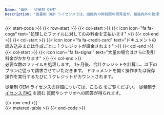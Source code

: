 ```yaml
---
Name: "価格 - 従量制 OEM"
Description: "従量制 OEM ライセンスでは、組織内の無制限の開発者が、組織内外の物理的な場所 (個別の住所またはオフィスの建物) で無制限に使用できる製品を使用して、無制限の数のエンド ユーザー ソフトウェアを作成できます。"  
---
```

{{< start-code >}}
{{< row-start >}}
{{< col-start >}}
{{< icon icon="fa fa-cogs" text="処理したファイルに対してのみ料金を支払います" >}}
{{< col-end >}}
{{< col-start >}}
{{< icon icon="fa fa-credit-card" text="ドキュメントの読み込みまたは作成ごとに 1 クレジットが課金されます" >}}
{{< col-end >}}
{{< col-start >}}
{{< icon icon="fa fa-signal" text="大量の場合はさらに割引料金がかかります" >}}
{{< col-end >}}
&nbsp;  
必要な数のファイルを処理します。 1ヶ月後、合計クレジットを計算し、以下のプランに従って請求させていただきます。 ドキュメントを開く操作または保存操作を実行するたびに 1 クレジットがカウントされます。 
&nbsp;  

従量制 OEM ライセンスの詳細については、[こちら](https://purchase.groupdocs.com/policies/license-types/#metered-oem-license) をご覧ください。 [従量制ライセンス FAQ](https://purchase.groupdocs.com/faqs/licensing/metered/) を読む 質問やシナリオへの回答が得られます。 

{{< row-end >}}
&nbsp;  
{{< metered-table >}}
{{< end-code >}}